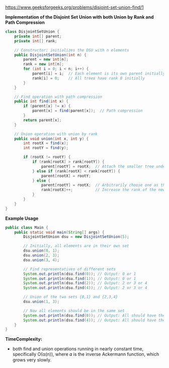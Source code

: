 https://www.geeksforgeeks.org/problems/disjoint-set-union-find/1

**Implementation of the Disjoint Set Union with both Union by Rank and Path Compression**

```java
class DisjointSetUnion {
    private int[] parent;
    private int[] rank;

    // Constructor: initializes the DSU with n elements
    public DisjointSetUnion(int n) {
        parent = new int[n];
        rank = new int[n];
        for (int i = 0; i < n; i++) {
            parent[i] = i;  // Each element is its own parent initially
            rank[i] = 0;    // All trees have rank 0 initially
        }
    }

    // Find operation with path compression
    public int find(int x) {
        if (parent[x] != x) {
            parent[x] = find(parent[x]);  // Path compression
        }
        return parent[x];
    }

    // Union operation with union by rank
    public void union(int x, int y) {
        int rootX = find(x);
        int rootY = find(y);

        if (rootX != rootY) {
            if (rank[rootX] > rank[rootY]) {
                parent[rootY] = rootX;  // Attach the smaller tree under the larger tree
            } else if (rank[rootX] < rank[rootY]) {
                parent[rootX] = rootY;
            } else {
                parent[rootY] = rootX;  // Arbitrarily choose one as the new root
                rank[rootX]++;          // Increase the rank of the new root
            }
        }
    }
}
```

**Example Usage**

```java
public class Main {
    public static void main(String[] args) {
        DisjointSetUnion dsu = new DisjointSetUnion(5);

        // Initially, all elements are in their own set
        dsu.union(0, 1);
        dsu.union(2, 3);
        dsu.union(3, 4);

        // Find representatives of different sets
        System.out.println(dsu.find(0)); // Output: 0 or 1
        System.out.println(dsu.find(1)); // Output: 0 or 1
        System.out.println(dsu.find(2)); // Output: 2 or 3 or 4
        System.out.println(dsu.find(4)); // Output: 2 or 3 or 4

        // Union of the two sets {0,1} and {2,3,4}
        dsu.union(1, 3);

        // Now all elements should be in the same set
        System.out.println(dsu.find(0)); // Output: All should have the same root
        System.out.println(dsu.find(4)); // Output: All should have the same root
    }
}
```

**TimeComplexity:** 

* both find and union operations running in nearly constant time, specifically O(α(n)), where 𝛼 is the inverse Ackermann function, which grows very slowly.

